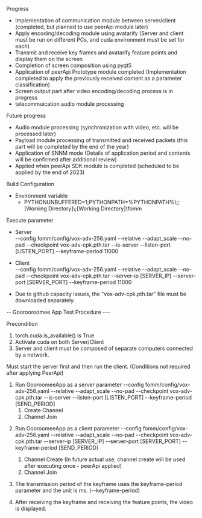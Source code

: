 Progress
- Implementation of communication module between server/client (completed, but planned to use peerApi module later)
- Apply encoding/decoding module using avatarify (Server and client must be run on different PCs, and cuda environment must be set for each)
- Transmit and receive key frames and avatarify feature points and display them on the screen
- Completion of screen composition using pyqt5
- Application of peerApi Prototype module completed (Implementation completed to apply the previously received content as a parameter classification)
- Screen output part after video encoding/decoding process is in progress
- telecommuication audio module processing 

Future progress
- Audio module processing (synchronization with video, etc. will be processed later)
- Payload module processing of transmitted and received packets (this part will be completed by the end of the year)
- Application of SNNM mode (Details of application period and contents will be confirmed after additional review)
- Applied when peerApi SDK module is completed (scheduled to be applied by the end of 2023)

Build Configuration
  * Environment variable
    - PYTHONUNBUFFERED=1;PYTHONPATH=%PYTHONPATH%\\\;\;[Working Directory]\\;[Working Directory]\fomm

Execute parameter
  * Server  
    --config fomm/config/vox-adv-256.yaml --relative --adapt_scale --no-pad --checkpoint vox-adv-cpk.pth.tar --is-server --listen-port [LISTEN_PORT] --keyframe-period 11000
    
  * Client  
    --config fomm/config/vox-adv-256.yaml --relative --adapt_scale --no-pad --checkpoint vox-adv-cpk.pth.tar --server-ip [SERVER_IP] --server-port [SERVER_PORT] --keyframe-period 11000

* Due to github capacity issues, the "vox-adv-cpk.pth.tar" file must be downloaded separately.

-- Goorooroomee App Test Procedure ---

Precondition
1) torch.cuda.is_available() is True
2) Activate cuda on both Server/Client
3) Server and client must be composed of separate computers connected by a network.

Must start the server first and then run the client. 
(Conditions not required after applying PeerApi)

1. Run GooroomeeApp as a server
    parameter
	--config fomm/config/vox-adv-256.yaml --relative --adapt_scale --no-pad --checkpoint vox-adv-cpk.pth.tar --is-server --listen-port [LISTEN_PORT] --keyframe-period [SEND_PERIOD]
	1) Create Channel
	2) Channel Join

2) Run GooroomeeApp as a client
   parameter
	--config fomm/config/vox-adv-256.yaml --relative --adapt_scale --no-pad --checkpoint vox-adv-cpk.pth.tar --server-ip [SERVER_IP] --server-port [SERVER_PORT] --keyframe-period [SEND_PERIOD]
	1) Channel Create (In future actual use, channel create will be used after executing once - peerApi applied)
	2) Channel Join

3) The transmission period of the keyframe uses the keyframe-period parameter and the unit is ms. (--keyframe-period)
4) After receiving the keyframe and receiving the feature points, the video is displayed.